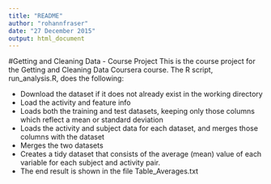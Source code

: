 ```yaml
---
title: "README"
author: "rohannfraser"
date: "27 December 2015"
output: html_document
---
```

#Getting and Cleaning Data - Course Project
This is the course project for the Getting and Cleaning Data Coursera course. The R script, run_analysis.R, does the following:

* Download the dataset if it does not already exist in the working directory
* Load the activity and feature info
* Loads both the training and test datasets, keeping only those columns which reflect a mean or standard deviation
* Loads the activity and subject data for each dataset, and merges those columns with the dataset
* Merges the two datasets
* Creates a tidy dataset that consists of the average (mean) value of each variable for each subject and activity pair.
* The end result is shown in the file Table_Averages.txt